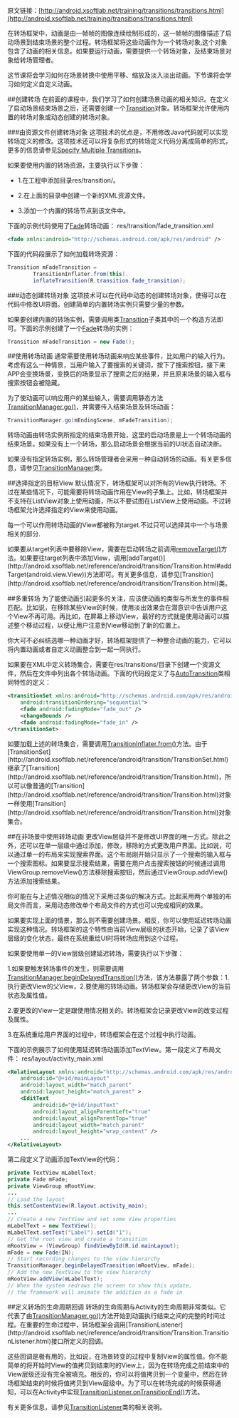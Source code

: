 原文链接：[http://android.xsoftlab.net/training/transitions/transitions.html](http://android.xsoftlab.net/training/transitions/transitions.html)

在转场框架中，动画是由一帧帧的图像连续绘制形成的，这一帧帧的图像描述了启动场景到结束场景的整个过程。转场框架将这些动画作为一个转场对象,这个对象包含了动画的相关信息。如果要运行动画，需要提供一个转场对象，及结束场景对象给转场管理者。

这节课将会学习如何在场景转换中使用平移、缩放及淡入淡出动画。下节课将会学习如何定义自定义动画。

##创建转场
在前面的课程中，我们学习了如何创建场景动画的相关知识。在定义了启动场景结束场景之后，还需要创建一个[Transition](http://android.xsoftlab.net/reference/android/transition/Transition.html)对象。转场框架允许使用内置的转场对象或动态创建的转场对象。

###由资源文件创建转场对象
这项技术的优点是，不用修改Java代码就可以实现转场定义的修改。这项技术还可以将复杂形式的转场定义代码分离成简单的形式，更多的信息请参见[Specify Multiple Transitions](http://android.xsoftlab.net/training/transitions/transitions.html#Multiple)。

如果要使用内置的转场资源，主要执行以下步骤：

- 1.在工程中添加目录res/transition/。

- 2.在上面的目录中创建一个新的XML资源文件。

- 3.添加一个内置的转场节点到该文件中。

下面的示例代码使用了[Fade](http://android.xsoftlab.net/reference/android/transition/Fade.html)转场动画：
res/transition/fade_transition.xml
```xml
<fade xmlns:android="http://schemas.android.com/apk/res/android" />
```

下面的代码段展示了如何加载转场资源：
```java
Transition mFadeTransition =
        TransitionInflater.from(this).
        inflateTransition(R.transition.fade_transition);
```

###动态创建转场对象
这项技术可以在代码中动态的创建转场对象，使得可以在代码中修改UI界面。创建简单的内置转场实例只需要少量的参数。

如果要创建内置的转场实例，需要调用类[Transition](http://android.xsoftlab.net/reference/android/transition/Transition.html)子类其中的一个构造方法即可。下面的示例创建了一个[Fade](http://android.xsoftlab.net/reference/android/transition/Fade.html)转场的实例：
```java
Transition mFadeTransition = new Fade();
```

##使用转场动画
通常需要使用转场动画来响应某些事件，比如用户的输入行为。考虑有这么一种情景，当用户输入了要搜索的关键词，按下了搜索按钮，接下来APP会变换场景，变换后的场景显示了搜索之后的结果，并且原来场景的输入框与搜索按钮会被隐藏。

为了使动画可以响应用户的某些输入，需要调用静态方法 [TransitionManager.go()](http://android.xsoftlab.net/reference/android/transition/TransitionManager.html#go(android.transition.Scene))，并需要传入结束场景及转场动画：
```java
TransitionManager.go(mEndingScene, mFadeTransition);
```

转场动画由转场实例所指定的结束场景开始，这里的启动场景是上一个转场动画的结束场景。如果没有上一个转场，那么启动场景会根据当前的UI状态自动决断。

如果没有指定转场实例，那么转场管理者会采用一种自动转场的动画。有关更多信息，请参见[TransitionManager](http://android.xsoftlab.net/reference/android/transition/TransitionManager.html)类。

##选择指定的目标View
默认情况下，转场框架可以对所有的View执行转场。不过在某些情况下，可能需要将转场动画作用在View的子集上。比如，转场框架并不支持在ListView对象上使用动画，所以不要试图在ListView上使用动画。不过转场框架允许选择指定的View来使用动画。

每一个可以作用转场动画的View都被称为target.不过只可以选择其中一个与场景相关的部分.

如果要从target列表中要移除View，需要在启动转场之前调用[removeTarget()](http://android.xsoftlab.net/reference/android/transition/Transition.html#removeTarget(android.view.View))方法。如果要往target列表中添加View，调用[addTarget()](http://android.xsoftlab.net/reference/android/transition/Transition.html#addTarget(android.view.View))方法即可。有关更多信息，请参见[Transition](http://android.xsoftlab.net/reference/android/transition/Transition.html)类。

##多重转场
为了能使动画引起更多的关注，应该使动画的类型与所发生的事件相匹配。比如说，在移除某些View的时候，使用淡出效果会在潜意识中告诉用户这个View不再可用。再比如，在屏幕上移动View，最好的方式就是使用动画可以描述整个移动过程，以便让用户注意到View移动到了新的位置上。

你大可不必纠结选哪一种动画才好，转场框架提供了一种整合动画的能力，它可以将内置动画或者自定义动画整合到一起一同执行。

如果要在XML中定义转场集合，需要在res/transitions/目录下创建一个资源文件，然后在文件中列出各个转场动画。下面的代码段定义了与[AutoTransition](http://android.xsoftlab.net/reference/android/transition/AutoTransition.html)类相同特性的定义：
```xml
<transitionSet xmlns:android="http://schemas.android.com/apk/res/android"
    android:transitionOrdering="sequential">
    <fade android:fadingMode="fade_out" />
    <changeBounds />
    <fade android:fadingMode="fade_in" />
</transitionSet>
```

如要加载上述的转场集合，需要调用[TransitionInflater.from()](http://android.xsoftlab.net/reference/android/transition/TransitionInflater.html#from(android.content.Context))方法。由于[TransitionSet](http://android.xsoftlab.net/reference/android/transition/TransitionSet.html)继承了[Transition](http://android.xsoftlab.net/reference/android/transition/Transition.html)，所以可以像普通的[Transition](http://android.xsoftlab.net/reference/android/transition/Transition.html)对象一样使用[Transition](http://android.xsoftlab.net/reference/android/transition/Transition.html)对象集合。

##在非场景中使用转场动画
更改View层级并不是修改UI界面的唯一方式。除此之外，还可以在单一层级中通过添加，修改，移除的方式更改用户界面。比如说，可以通过单一的布局来实现搜索界面。这个布局刚开始只显示了一个搜索的输入框与一个搜索图标。如果要显示搜索结果，需要在用户点击搜索按钮的时候通过调用ViewGroup.removeView()方法移除搜索按钮，然后通过ViewGroup.addView()方法添加搜索结果。

你可能在与上述情况相似的情况下采用过类似的解决方式。比起采用两个单独的布局文件而言，采用动态修改单个布局文件的方式也可以完成相同的效果。

如果要实现上面的情景，那么则不需要创建场景。相反，你可以使用延迟转场动画实现这种情况。转场框架的这个特性由当前View层级的状态开始，记录了该View层级的变化状态，最终在系统重绘UI时将转场应用到这个过程。

如果要使用单一的View层级创建延迟转场，需要执行以下步骤：

1.如果要触发转场事件的发生，则需要调用[TransitionManager.beginDelayedTransition()](http://android.xsoftlab.net/reference/android/transition/TransitionManager.html#beginDelayedTransition(android.view.ViewGroup))方法，该方法暴露了两个参数：1.执行更改View的父View，2.要使用的转场动画。转场框架会存储更改View的当前状态及属性值。

2.要更改的View一定是跟使用情况相关的。转场框架会记录更改View的改变过程及属性。

3.在系统重绘用户界面的过程中，转场框架会在这个过程中执行动画。

下面的示例展示了如何使用延迟转场动画添加TextView。第一段定义了布局文件：
res/layout/activity_main.xml
```xml
<RelativeLayout xmlns:android="http://schemas.android.com/apk/res/android"
    android:id="@+id/mainLayout"
    android:layout_width="match_parent"
    android:layout_height="match_parent" >
    <EditText
        android:id="@+id/inputText"
        android:layout_alignParentLeft="true"
        android:layout_alignParentTop="true"
        android:layout_width="match_parent"
        android:layout_height="wrap_content" />
    ...
</RelativeLayout>
```

第二段定义了动画添加TextView的代码：
```java
private TextView mLabelText;
private Fade mFade;
private ViewGroup mRootView;
...
// Load the layout
this.setContentView(R.layout.activity_main);
...
// Create a new TextView and set some View properties
mLabelText = new TextView();
mLabelText.setText("Label").setId("1");
// Get the root view and create a transition
mRootView = (ViewGroup) findViewById(R.id.mainLayout);
mFade = new Fade(IN);
// Start recording changes to the view hierarchy
TransitionManager.beginDelayedTransition(mRootView, mFade);
// Add the new TextView to the view hierarchy
mRootView.addView(mLabelText);
// When the system redraws the screen to show this update,
// the framework will animate the addition as a fade in
```

##定义转场的生命周期回调
转场的生命周期与Activity的生命周期非常类似。它代表了由[TransitionManager.go()](http://android.xsoftlab.net/reference/android/transition/TransitionManager.html#go(android.transition.Scene))方法开始到动画执行结束之间的完整的时间过程。在重要的生命过程中，转场框架会调用[TransitionListener](http://android.xsoftlab.net/reference/android/transition/Transition.TransitionListener.html)接口所定义的回调。

这些回调是极有用的，比如说，在场景转变的过程中复制View的属性值。你不能简单的将开始时View的值拷贝到结束时的View上，因为在转场完成之前结束中的View层级还没有完全被填充。相反的，你可以将值拷贝到一个变量中，然后在转场框架结束的时候将值拷贝到View层级中。为了可以在转场完成的时候获得通知，可以在Activity中实现[TransitionListener.onTransitionEnd()](http://android.xsoftlab.net/reference/android/transition/Transition.TransitionListener.html#onTransitionEnd(android.transition.Transition))方法。

有关更多信息，请参见[TransitionListener](http://android.xsoftlab.net/reference/android/transition/Transition.TransitionListener.html)类的相关说明。